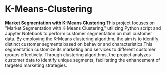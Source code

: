 # K-Means-Clustering
**Market Segmentation with K-Means Clustering**
This project focuses on "Market Segmentation with K-Means Clustering," utilizing Python script and Jupyter Notebook to perform customer segmentation on mall customer data. By employing the K-Means clustering algorithm, the aim is to identify distinct customer segments based on behavior and characteristics.This segmentation customize its marketing and services to different customer groups effectively. Through clustering algorithms, the project analyzes customer data to identify unique segments, facilitating the enhancement of targeted marketing strategies.
